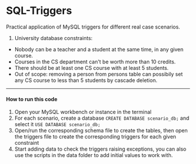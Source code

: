# SQL-Triggers

Practical application of MySQL triggers for different real case scenarios.

1. University database constraints:
* Nobody can be a teacher and a student at the same time, in any given course.
* Courses in the CS department can't be worth more than 10 credits.
* There should be at least one CS course with at least 5 students.
* Out of scope: removing a person from persons table can possibily set any CS course to less than 5 students by cascade deletion.


---

#### How to run this code

1. Open your MySQL workbench or instance in the terminal
2. For each scenario, create a database `CREATE DATABASE scenario_db;` and select it `USE DATABASE scenario_db;`
3. Open/run the corresponding schema file to create the tables, then open the triggers file to create the corresponding triggers for each given constraint
4. Start adding data to check the triggers raising exceptions, you can also use the scripts in the data folder to add initial values to work with.

